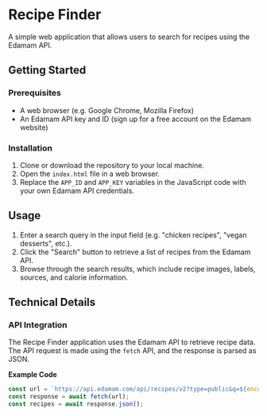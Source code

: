 **Recipe Finder**
================

A simple web application that allows users to search for recipes using the Edamam API.

**Getting Started**
---------------

### Prerequisites

* A web browser (e.g. Google Chrome, Mozilla Firefox)
* An Edamam API key and ID (sign up for a free account on the Edamam website)

### Installation

1. Clone or download the repository to your local machine.
2. Open the `index.html` file in a web browser.
3. Replace the `APP_ID` and `APP_KEY` variables in the JavaScript code with your own Edamam API credentials.

**Usage**
-----

1. Enter a search query in the input field (e.g. "chicken recipes", "vegan desserts", etc.).
2. Click the "Search" button to retrieve a list of recipes from the Edamam API.
3. Browse through the search results, which include recipe images, labels, sources, and calorie information.

**Technical Details**
-------------------

### API Integration

The Recipe Finder application uses the Edamam API to retrieve recipe data. The API request is made using the `fetch` API, and the response is parsed as JSON.

**Example Code**
```javascript
const url = `https://api.edamam.com/api/recipes/v2?type=public&q=${encodeURIComponent(query)}&app_id=${41bdfd5d}&app_key=${7f2091ec55463781d65b0ddcd451ecac}`;
const response = await fetch(url);
const recipes = await response.json();